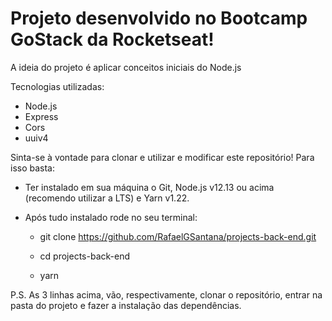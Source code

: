 
# Projeto desenvolvido no Bootcamp GoStack da Rocketseat!

A ideia do projeto é aplicar conceitos iniciais do Node.js

Tecnologias utilizadas:

  - Node.js
  - Express
  - Cors
  - uuiv4 
 
 Sinta-se à vontade para clonar e utilizar e modificar este repositório! Para isso basta:

  - Ter instalado em sua máquina o Git, Node.js v12.13 ou acima (recomendo utilizar a LTS) e Yarn v1.22.
  
  - Após tudo instalado rode no seu terminal:
    
    - git clone https://github.com/RafaelGSantana/projects-back-end.git
    
    - cd projects-back-end
    
    - yarn
    
 P.S. As 3 linhas acima, vão, respectivamente, clonar o repositório, entrar na pasta do projeto e fazer a instalação das dependências.
       
    
  
    
      
    
  

